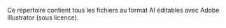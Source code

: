 Ce répertoire contient tous les fichiers au format AI éditables avec Adobe Illustrator (sous licence).
